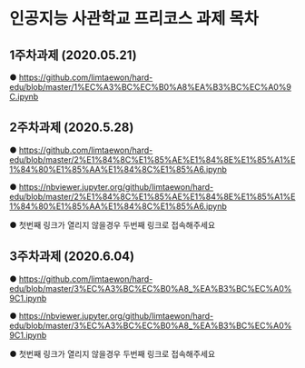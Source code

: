 # 인공지능 사관학교 프리코스 과제 목차

## 1주차과제 (2020.05.21)
● https://github.com/limtaewon/hard-edu/blob/master/1%EC%A3%BC%EC%B0%A8%EA%B3%BC%EC%A0%9C.ipynb

## 2주차과제 (2020.5.28)
● https://github.com/limtaewon/hard-edu/blob/master/2%E1%84%8C%E1%85%AE%E1%84%8E%E1%85%A1%E1%84%80%E1%85%AA%E1%84%8C%E1%85%A6.ipynb

● https://nbviewer.jupyter.org/github/limtaewon/hard-edu/blob/master/2%E1%84%8C%E1%85%AE%E1%84%8E%E1%85%A1%E1%84%80%E1%85%AA%E1%84%8C%E1%85%A6.ipynb

● 첫번째 링크가 열리지 않을경우 두번째 링크로 접속해주세요

## 3주차과제 (2020.6.04)
● https://github.com/limtaewon/hard-edu/blob/master/3%EC%A3%BC%EC%B0%A8_%EA%B3%BC%EC%A0%9C1.ipynb

● https://nbviewer.jupyter.org/github/limtaewon/hard-edu/blob/master/3%EC%A3%BC%EC%B0%A8_%EA%B3%BC%EC%A0%9C1.ipynb
 
● 첫번째 링크가 열리지 않을경우 두번째 링크로 접속해주세요
